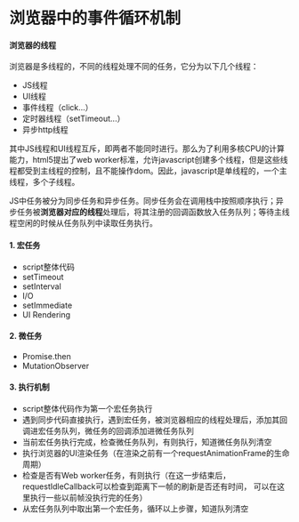 # 浏览器中的事件循环机制

#### 浏览器的线程
浏览器是多线程的，不同的线程处理不同的任务，它分为以下几个线程：
- JS线程
- UI线程
- 事件线程（click...）
- 定时器线程（setTimeout...）
- 异步http线程

其中JS线程和UI线程互斥，即两者不能同时进行。那么为了利用多核CPU的计算能力，html5提出了web worker标准，允许javascript创建多个线程，但是这些线程都受到主线程的控制，且不能操作dom。因此，javascript是单线程的，一个主线程，多个子线程。

JS中任务被分为同步任务和异步任务。同步任务会在调用栈中按照顺序执行；异步任务被**浏览器对应的线程**处理后，将其注册的回调函数放入任务队列；等待主线程空闲的时候从任务队列中读取任务执行。

#### 1. 宏任务
- script整体代码
- setTimeout
- setInterval
- I/O
- setImmediate
- UI Rendering

#### 2. 微任务
- Promise.then
- MutationObserver

#### 3. 执行机制
- script整体代码作为第一个宏任务执行
- 遇到同步代码直接执行，遇到宏任务，被浏览器相应的线程处理后，添加其回调进宏任务队列，微任务的回调添加进微任务队列
- 当前宏任务执行完成，检查微任务队列，有则执行，知道微任务队列清空
- 执行浏览器的UI渲染任务（在渲染之前有一个requestAnimationFrame的生命周期）
- 检查是否有Web worker任务，有则执行（在这一步结束后，requestIdleCallback可以检查到距离下一帧的刷新是否还有时间， 可以在这里执行一些以前帧没执行完的任务）
- 从宏任务队列中取出第一个宏任务，循环以上步骤，知道队列清空

